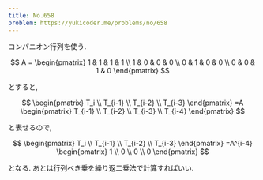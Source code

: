 ```yaml
---
title: No.658
problem: https://yukicoder.me/problems/no/658
---
```

コンパニオン行列を使う.

$$
A =
\begin{pmatrix}
1 & 1 & 1 & 1 \\
1 & 0 & 0 & 0 \\
0 & 1 & 0 & 0 \\
0 & 0 & 1 & 0
\end{pmatrix}
$$

とすると,

$$
\begin{pmatrix}
T_i \\
T_{i-1} \\
T_{i-2} \\
T_{i-3}
\end{pmatrix}
=A
\begin{pmatrix}
T_{i-1} \\
T_{i-2} \\
T_{i-3} \\
T_{i-4}
\end{pmatrix}
$$

と表せるので,

$$
\begin{pmatrix}
T_i \\
T_{i-1} \\
T_{i-2} \\
T_{i-3}
\end{pmatrix}
=A^{i-4}
\begin{pmatrix}
1 \\
0 \\
0 \\
0
\end{pmatrix}
$$

となる. あとは行列べき乗を繰り返二乗法で計算すればいい.
